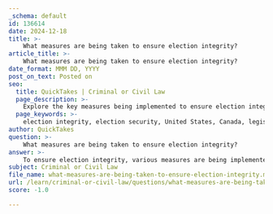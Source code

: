 ```yaml
---
_schema: default
id: 136614
date: 2024-12-18
title: >-
    What measures are being taken to ensure election integrity?
article_title: >-
    What measures are being taken to ensure election integrity?
date_format: MMM DD, YYYY
post_on_text: Posted on
seo:
  title: QuickTakes | Criminal or Civil Law
  page_description: >-
    Explore the key measures being implemented to ensure election integrity in the United States and Canada, including legislative actions, security guidelines, public education efforts, state-specific laws, and training for election officials.
  page_keywords: >-
    election integrity, election security, United States, Canada, legislative measures, public education, bipartisan cooperation, voting system guidelines, foreign interference, election audits, training election officials, trusted information campaign, safeguarding electoral integrity
author: QuickTakes
question: >-
    What measures are being taken to ensure election integrity?
answer: >-
    To ensure election integrity, various measures are being implemented across different jurisdictions, particularly in the United States and Canada. Here are some key initiatives and strategies:\n\n1. **Legislative Measures**: In the U.S., several bills have been introduced to enhance election integrity. For instance, the H.R. 4555 - Federal Election Audit Act allows for post-election audits for federal offices, while the H.R. 6513 - Safeguarding Electoral Integrity Act of 2023 aims to bolster election security measures.\n\n2. **Election Security Guidelines**: The Election Assistance Commission (EAC) has established Voluntary Voting System Guidelines to set standards for voting systems. These guidelines help election officials in planning and implementing secure voting processes.\n\n3. **Public Education Campaigns**: To combat misinformation, initiatives like the #TrustedInfo campaign, led by the National Association of Secretaries of State, aim to educate the public about reliable election information.\n\n4. **State-Specific Measures**: States have enacted various laws to improve election security. For example, South Dakota mandates public testing of automatic vote tabulating equipment, while Wyoming requires electronic voting systems to be certified by the EAC.\n\n5. **Bipartisan Cooperation**: There is a growing recognition of the need for bipartisan efforts to ensure election integrity. This includes collaboration among election administrators to address challenges such as foreign interference and misinformation.\n\n6. **Canadian Initiatives**: In Canada, the government has implemented the Plan to Protect Democracy, which includes measures to strengthen the electoral system against foreign interference. The Canadian Election Integrity Initiative focuses on enhancing public awareness and resilience against vulnerabilities in the electoral process.\n\n7. **Training for Election Officials**: Election officials receive training on election rules and guidelines to ensure that they can effectively safeguard the integrity of the voting process. This includes steps to verify the legitimacy of ballots and ensure that votes are cast by eligible voters.\n\nThese measures collectively aim to enhance voter confidence, protect against election subversion, and ensure that elections are conducted fairly and transparently.
subject: Criminal or Civil Law
file_name: what-measures-are-being-taken-to-ensure-election-integrity.md
url: /learn/criminal-or-civil-law/questions/what-measures-are-being-taken-to-ensure-election-integrity
score: -1.0

---
```


&nbsp;